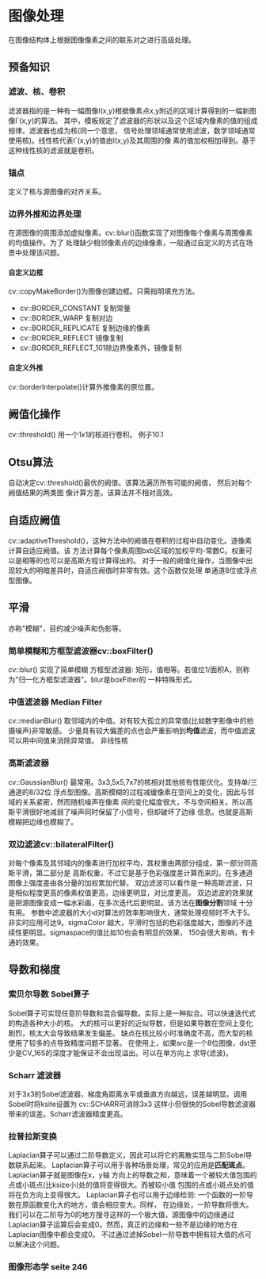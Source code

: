 # 图像处理
在图像结构体上根据图像像素之间的联系对之进行高级处理。

## 预备知识

### 滤波、核、卷积
滤波器指的是一种有一幅图像I(x,y)根据像素点x,y附近的区域计算得到的一幅新图像I´(x,y)的算法。
其中，模板规定了滤波器的形状以及这个区域内像素的值的组成规律。滤波器也成为核(同一个意思，
信号处理领域通常使用滤波，数学领域通常使用核)。线性核代表I´(x,y)的值由I(x,y)及其周围的像
素的值加权相加得到。基于这种线性核的滤波就是卷积。

### 锚点
定义了核与源图像的对齐关系。

### 边界外推和边界处理
在源图像的周围添加虚拟像素。cv::blur()函数实现了对图像每个像素与周围像素的均值操作。为了
处理缺少相邻像素点的边缘像素，一般通过自定义的方式在场景中处理该问题。

#### 自定义边框
cv::copyMakeBorder()为图像创建边框。只需指明填充方法。
* cv::BORDER_CONSTANT	复制常量
* cv::BORDER_WARP		复制对边
* cv::BORDER_REPLICATE	复制边缘的像素
* cv::BORDER_REFLECT	镜像复制
* cv::BORDER_REFLECT_101除边界像素外，镜像复制

#### 自定义外推
cv::borderInterpolate()计算外推像素的原位置。

## 阙值化操作
cv::threshold() 用一个1x1的核进行卷积。
例子10.1

## Otsu算法
自动决定cv::threshold()最优的阙值。该算法遍历所有可能的阙值， 然后对每个阙值结果的两类图
像计算方差。该算法并不相对高效。

## 自适应阙值
cv::adaptiveThreshold()，这种方法中的阙值在卷积的过程中自动变化。逐像素计算自适应阙值。该
方法计算每个像素周围bxb区域的加权平均-常数C。权重可以是相等的也可以是高斯方程计算得出的。
对于一般的阙值化操作，当图像中出现较大的明暗差异时，自适应阙值时非常有效。这个函数仅处理
单通道8位或浮点型图像。

## 平滑
亦称"模糊"，目的减少噪声和伪影等。
### 简单模糊和方框型滤波器cv::boxFilter()
cv::blur() 实现了简单模糊
方框型滤波器: 矩形，值相等。若值位1/面积A，则称为"归一化方框型滤波器"。blur是boxFilter的
一种特殊形式。
### 中值滤波器 Median Filter
cv::medianBlur() 取邻域内的中值。对有较大孤立的异常值(比如数字影像中的拍摄噪声)非常敏感。
少量具有较大偏差的点也会严重影响到**均值**滤波，而中值滤波可以用中间值来消除异常值。
非线性核
### 高斯滤波器
cv::GaussianBlur() 最常用。3x3,5x5,7x7的核相对其他核有性能优化。支持单/三通道的8/32位
浮点型图像。高斯模糊的过程减缓像素在空间上的变化，因此与邻域的关系紧密，然而随机噪声在像素
间的变化幅度很大，不与空间相关。所以高斯平滑很好地减弱了噪声同时保留了小信号，但却破坏了边缘
信息。也就是高斯模糊把边缘也模糊了。
### 双边滤波cv::bilateralFilter()
对每个像素及其邻域内的像素进行加权平均，其权重由两部分组成，第一部分同高斯平滑，第二部分是
高斯权重，不过它是基于色彩强度差计算而来的。在多通道图像上强度差由各分量的加权累加代替。
双边滤波可以看作是一种高斯滤波，只是相似程度更高的像素权值更高，边缘更明显，对比度更高。
双边滤波的效果就是把源图像变成一幅水彩画，在多次迭代后更明显。该方法在**图像分割**领域
十分有用。
参数中滤波器的大小d对算法的效率影响很大，通常处理视频时不大于5。非实时应用可达9。sigmaColor
越大，平滑时包括的色彩强度越大，图像的不连续性更明显。sigmaspace的值比如10也会有明显的效果，
150会很大影响，有卡通的效果。

## 导数和梯度
### 索贝尔导数 Sobel算子
Sobel算子可实现任意阶导数和混合偏导数。实际上是一种拟合。可以快速迭代式的构造各种大小的核。
大的核可以更好的近似导数，但是如果导数在空间上变化剧烈，核太大会导致结果发生偏差。
缺点在核比较小时准确度不高，而大型的核使用了较多的点导致精度问题不显著。
在使用上，如果src是一个8位图像，dst至少是CV_16S的深度才能保证不会出现溢出。可以在单方向上
求导(滤波)。
### Scharr 滤波器
对于3x3的Sobel滤波器，梯度角距离水平或垂直方向越远，误差越明显。调用Sobel时将ksite设置为
cv::SCHARR可消除3x3
这样小但很快的Sobel导数滤波器带来的误差。Scharr滤波器精度更高。
### 拉普拉斯变换
Laplacian算子可以通过二阶导数定义，因此可以将它的离散实现与二阶Sobel导数联系起来。
Laplacian算子可以用于各种场景处理，常见的应用是**匹配斑点**。Laplacian算子就是图像在x，y轴
方向上的导数之和，意味着一个被较大值包围的点或小斑点(比ksize小)处的值将变得很大。而被较小值
包围的点或小斑点处的值将在负方向上变得很大。
Laplacian算子也可以用于边缘检测: 一个函数的一阶导数在原函数变化大的地方，值会相应变大。同样，
在边缘处，一阶导数将很大。我们可以在二阶导为0的地方搜寻这样的一个极大值，源图像中的边缘通过
Laplacian算子运算后会变成0。然而，真正的边缘和一些不是边缘的地方在Laplacian图像中都会变成0。
不过通过滤掉Sobel一阶导数中拥有较大值的点可以解决这个问题。
### 图像形态学 seite 246